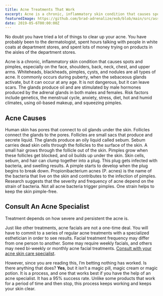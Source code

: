 ```yaml
---
title: Acne Treatments That Work
excerpt: Acne is a chronic, inflammatory skin condition that causes spots and pimples, but no matter how bad of shape your skin is in, there are treatment options for you!
featuredImage: https://github.com/brad-adrenalize/eob/blob/main/src/assets/images/acne-treatments-that-work-feature-image.jpg?raw=true
date: 2019-05-6T00:00:00Z
---
```


No doubt you have tried a lot of things to clear up your acne. You have probably been to the dermatologist, spent hours talking with people in white coats at department stores, and spent lots of money trying on products in the aisles of the department stores.

Acne is a chronic, inflammatory skin condition that causes spots and pimples, especially on the face, shoulders, back, neck, chest, and upper arms. Whiteheads, blackheads, pimples, cysts, and nodules are all types of acne. It commonly occurs during puberty, when the sebaceous glands activate, but it can occur at any age. It is not dangerous, but it can leave scars. The glands produce oil and are stimulated by male hormones produced by the adrenal glands in both males and females. Risk factors include genetics, the menstrual cycle, anxiety, stress, diet, hot and humid climates, using oil-based makeup, and squeezing pimples.

## Acne Causes

Human skin has pores that connect to oil glands under the skin. Follicles connect the glands to the pores. Follicles are small sacs that produce and secrete liquid. The glands produce an oily liquid called sebum. Sebum carries dead skin cells through the follicles to the surface of the skin. A small hair grows through the follicle out of the skin. Pimples grow when these follicles get blocked, and oil builds up under the skin. Skin cells, sebum, and hair can clump together into a plug. This plug gets infected with bacteria, and swelling results. A pimple starts to develop when the plug begins to break down. Propionibacterium acnes (P. acnes) is the name of the bacteria that live on the skin and contributes to the infection of pimples. Research suggests that the severity and frequency of acne depend on the strain of bacteria. Not all acne bacteria trigger pimples. One strain helps to keep the skin pimple-free.

## Consult An Acne Specialist

Treatment depends on how severe and persistent the acne is.

Just like other treatments, acne facials are not a one-time deal. You will have to commit to a series of regular acne treatments with a specialized esthetician in order to see results. Facial treatment frequency may differ from one person to another. Some may require weekly facials, and others may need bi-weekly or monthly acne facial treatments. [Consult with your acne skin care specialist](https://www.essenceofbeauty.ca/new-client-acne-consultation/ "New Client Acne Consultations").

However, since you are reading this, I’m betting nothing has worked. Is there anything that does? **Yes**, but it isn’t a magic pill, magic cream or magic potion. It is a process, and one that works best if you have the help of an acne specialist. It has a 95% success rate. Unlike some products that work for a period of time and then stop, this process keeps working and keeps your skin clear.